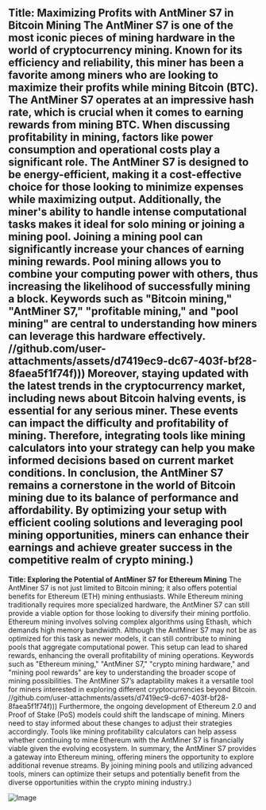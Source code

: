 **Title: Maximizing Profits with AntMiner S7 in Bitcoin Mining**
The AntMiner S7 is one of the most iconic pieces of mining hardware in the world of cryptocurrency mining. Known for its efficiency and reliability, this miner has been a favorite among miners who are looking to maximize their profits while mining Bitcoin (BTC). The AntMiner S7 operates at an impressive hash rate, which is crucial when it comes to earning rewards from mining BTC. 
When discussing profitability in mining, factors like power consumption and operational costs play a significant role. The AntMiner S7 is designed to be energy-efficient, making it a cost-effective choice for those looking to minimize expenses while maximizing output. Additionally, the miner's ability to handle intense computational tasks makes it ideal for solo mining or joining a mining pool.
Joining a mining pool can significantly increase your chances of earning mining rewards. Pool mining allows you to combine your computing power with others, thus increasing the likelihood of successfully mining a block. Keywords such as "Bitcoin mining," "AntMiner S7," "profitable mining," and "pool mining" are central to understanding how miners can leverage this hardware effectively. 
 //github.com/user-attachments/assets/d7419ec9-dc67-403f-bf28-8faea5f1f74f)))
Moreover, staying updated with the latest trends in the cryptocurrency market, including news about Bitcoin halving events, is essential for any serious miner. These events can impact the difficulty and profitability of mining. Therefore, integrating tools like mining calculators into your strategy can help you make informed decisions based on current market conditions. 
In conclusion, the AntMiner S7 remains a cornerstone in the world of Bitcoin mining due to its balance of performance and affordability. By optimizing your setup with efficient cooling solutions and leveraging pool mining opportunities, miners can enhance their earnings and achieve greater success in the competitive realm of crypto mining.)
---
**Title: Exploring the Potential of AntMiner S7 for Ethereum Mining**
The AntMiner S7 is not just limited to Bitcoin mining; it also offers potential benefits for Ethereum (ETH) mining enthusiasts. While Ethereum mining traditionally requires more specialized hardware, the AntMiner S7 can still provide a viable option for those looking to diversify their mining portfolio. 
Ethereum mining involves solving complex algorithms using Ethash, which demands high memory bandwidth. Although the AntMiner S7 may not be as optimized for this task as newer models, it can still contribute to mining pools that aggregate computational power. This setup can lead to shared rewards, enhancing the overall profitability of mining operations.
Keywords such as "Ethereum mining," "AntMiner S7," "crypto mining hardware," and "mining pool rewards" are key to understanding the broader scope of mining possibilities. The AntMiner S7’s adaptability makes it a versatile tool for miners interested in exploring different cryptocurrencies beyond Bitcoin.
 //github.com/user-attachments/assets/d7419ec9-dc67-403f-bf28-8faea5f1f74f)))
Furthermore, the ongoing development of Ethereum 2.0 and Proof of Stake (PoS) models could shift the landscape of mining. Miners need to stay informed about these changes to adjust their strategies accordingly. Tools like mining profitability calculators can help assess whether continuing to mine Ethereum with the AntMiner S7 is financially viable given the evolving ecosystem.
In summary, the AntMiner S7 provides a gateway into Ethereum mining, offering miners the opportunity to explore additional revenue streams. By joining mining pools and utilizing advanced tools, miners can optimize their setups and potentially benefit from the diverse opportunities within the crypto mining industry.)


![Image](https://github.com/user-attachments/assets/d7419ec9-dc67-403f-bf28-8faea5f1f74f)